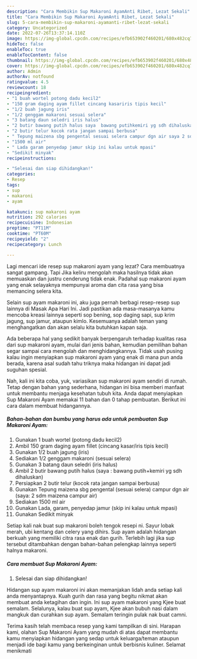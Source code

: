 ```yaml
---
description: "Cara Membikin Sup Makaroni AyamAnti Ribet, Lezat Sekali"
title: "Cara Membikin Sup Makaroni AyamAnti Ribet, Lezat Sekali"
slug: 5-cara-membikin-sup-makaroni-ayamanti-ribet-lezat-sekali
category: Uncategorized
date: 2022-07-26T13:37:14.110Z
image: https://img-global.cpcdn.com/recipes/efb653902f460201/680x482cq70/sup-makaroni-ayam-foto-resep-utama.jpg
hideToc: false
enableToc: true
enableTocContent: false
thumbnail: https://img-global.cpcdn.com/recipes/efb653902f460201/680x482cq70/sup-makaroni-ayam-foto-resep-utama.jpg
cover: https://img-global.cpcdn.com/recipes/efb653902f460201/680x482cq70/sup-makaroni-ayam-foto-resep-utama.jpg
author: Admin
authorAv: notfound
ratingvalue: 4.5
reviewcount: 18
recipeingredient:
- "1 buah wortel potong dadu kecil2"
- "150 gram daging ayam fillet cincang kasariris tipis kecil"
- "1/2 buah jagung iris"
- "1/2 genggam makaroni sesuai selera"
- "3 batang daun seledri iris halus"
- "2 butir bawang putih halus saya  bawang putihkemiri yg sdh dihaluskan"
- "2 butir telur kocok rata jangan sampai berbusa"
- " Tepung maizena sbg pengental sesuai selera campur dgn air saya 2 sdm maizena campur air"
- "1500 ml air"
- " Lada garam penyedap jamur skip ini kalau untuk mpasi"
- "Sedikit minyak"
recipeinstructions:

- "Selesai dan siap dihidangkan!"
categories:
- Resep
tags:
- sup
- makaroni
- ayam

katakunci: sup makaroni ayam 
nutrition: 292 calories
recipecuisine: Indonesian
preptime: "PT11M"
cooktime: "PT60M"
recipeyield: "2"
recipecategory: Lunch

---
```



Lagi mencari ide resep sup makaroni ayam yang lezat? Cara membuatnya sangat gampang. Tapi Jika keliru mengolah maka hasilnya tidak akan memuaskan dan justru cenderung tidak enak. Padahal sup makaroni ayam yang enak selayaknya mempunyai aroma dan cita rasa yang bisa memancing selera kita.


Selain sup ayam makaroni ini, aku juga pernah berbagi resep-resep sup lainnya di Masak Apa Hari Ini. Jadi pastikan ada masa-masanya kamu mencoba kreasi lainnya seperti sop bening, sop daging sapi, sup krim jagung, sup jamur, ataupun kimlo. Kesemuanya adalah teman yang menghangatkan dan akan selalu kita butuhkan kapan saja.

Ada beberapa hal yang sedikit banyak berpengaruh terhadap kualitas rasa dari sup makaroni ayam, mulai dari jenis bahan, kemudian pemilihan bahan segar sampai cara mengolah dan menghidangkannya. Tidak usah pusing kalau ingin menyiapkan sup makaroni ayam yang enak di mana pun anda berada, karena asal sudah tahu triknya maka hidangan ini dapat jadi suguhan spesial.


Nah, kali ini kita coba, yuk, variasikan sup makaroni ayam sendiri di rumah. Tetap dengan bahan yang sederhana, hidangan ini bisa memberi manfaat untuk membantu menjaga kesehatan tubuh kita. Anda dapat menyiapkan Sup Makaroni Ayam memakai 11 bahan dan 0 tahap pembuatan. Berikut ini cara dalam membuat hidangannya.

<!--inarticleads1-->

##### Bahan-bahan dan bumbu yang harus ada untuk pembuatan Sup Makaroni Ayam:

1. Gunakan 1 buah wortel (potong dadu kecil2)
1. Ambil 150 gram daging ayam fillet (cincang kasar/iris tipis kecil)
1. Gunakan 1/2 buah jagung (iris)
1. Sediakan 1/2 genggam makaroni (sesuai selera)
1. Gunakan 3 batang daun seledri (iris halus)
1. Ambil 2 butir bawang putih halus (saya : bawang putih+kemiri yg sdh dihaluskan)
1. Persiapkan 2 butir telur (kocok rata jangan sampai berbusa)
1. Gunakan  Tepung maizena sbg pengental (sesuai selera) campur dgn air (saya: 2 sdm maizena campur air)
1. Sediakan 1500 ml air
1. Gunakan  Lada, garam, penyedap jamur (skip ini kalau untuk mpasi)
1. Gunakan Sedikit minyak


Setiap kali nak buat sup makaroni boleh tengok resepi ni. Sayur lobak merah, ubi kentang dan celery yang dihirs. Sup ayam adalah hidangan berkuah yang memiliki citra rasa enak dan gurih. Terlebih lagi jika sup tersebut ditambahkan dengan bahan-bahan pelengkap lainnya seperti halnya makaroni. 

<!--inarticleads2-->

##### Cara membuat Sup Makaroni Ayam:


1. Selesai dan siap dihidangkan!

Hidangan sup ayam makaroni ini akan memanjakan lidah anda setiap kali anda menyantapnya. Kuah gurih dan rasa yang begitu nikmat akan membuat anda ketagihan dan ingin. Ini sup ayam makaroni yang Kjee buat semalam. Selalunya, kalau buat sup ayam, Kjee akan bubuh nasi dalam mangkuk dan curahkan sup ayam. Semalam teringin pulak nak buat camni. 

Terima kasih telah membaca resep yang kami tampilkan di sini. Harapan kami, olahan Sup Makaroni Ayam yang mudah di atas dapat membantu kamu menyiapkan hidangan yang sedap untuk keluarga/teman ataupun menjadi ide bagi kamu yang berkeinginan untuk berbisnis kuliner. Selamat menikmati
